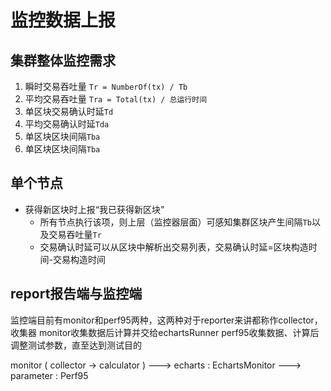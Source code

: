# 监控数据上报

## 集群整体监控需求

1. 瞬时交易吞吐量 `Tr = NumberOf(tx) / Tb`
2. 平均交易吞吐量 `Tra = Total(tx) / 总运行时间`
3. 单区块交易确认时延`Td`
4. 平均交易确认时延`Tda`   
5. 单区块区块间隔`Tba`
6. 单区块区块间隔`Tba`

## 单个节点

- 获得新区块时上报“我已获得新区块”
    - 所有节点执行该项，则上层（监控器层面）可感知集群区块产生间隔`Tb`以及交易吞吐量`Tr`
    - 交易确认时延可以从区块中解析出交易列表，交易确认时延=区块构造时间-交易构造时间

## report报告端与监控端

监控端目前有monitor和perf95两种，这两种对于reporter来讲都称作collector，收集器
monitor收集数据后计算并交给echartsRunner
perf95收集数据、计算后调整测试参数，直至达到测试目的

monitor ( collector -> calculator ) ---> echarts    : EchartsMonitor
                                    ---> parameter  : Perf95